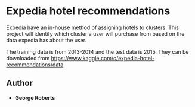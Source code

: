 # Expedia hotel recommendations

Expedia have an in-house method of assigning hotels to clusters. This project will identify which cluster a user will purchase
from based on the data expedia has about the user. 

The training data is from 2013-2014 and the test data is 2015. They can be downloaded from https://www.kaggle.com/c/expedia-hotel-recommendations/data

## Author

* **George Roberts**
